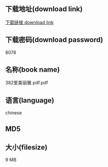 ## 下载地址(download link)
[下载链接 download link](https://tutu365.netlify.app/?s=382%E7%88%B1%E7%BE%8E%E4%B8%BD%E9%9B%85.pdf)

## 下载密码(download password)
8078

## 名称(book name)
382爱美丽雅.pdf.pdf

## 语言(language)
chinese

## MD5


## 大小(filesize)
9 MB
